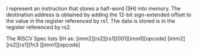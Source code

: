 I represent an instruction that stores a half-word (SH) into memory. The destination address is obtained by adding the 12-bit sign-extended offset to the value in the register referenced by rs1. The data is stored is in the register referenced by rs2.

The RISCV Spec lists SH as:
[imm2][rs2][rs1][001][imm1][opcode]
[imm2][rs2][rs1][fn3 ][imm1][opcode]
